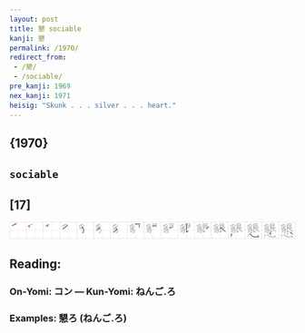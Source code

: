 ```yaml
---
layout: post
title: 懇 sociable
kanji: 懇
permalink: /1970/
redirect_from:
 - /懇/
 - /sociable/
pre_kanji: 1969
nex_kanji: 1971
heisig: "Skunk . . . silver . . . heart."
---
```


## {1970}

## `sociable`

## [17]

<div class="stroke"><img src="../images/E68787.png" /></div>

## Reading:

### On-Yomi: コン &mdash; Kun-Yomi: ねんご.ろ

### Examples: 懇ろ (ねんご.ろ)
